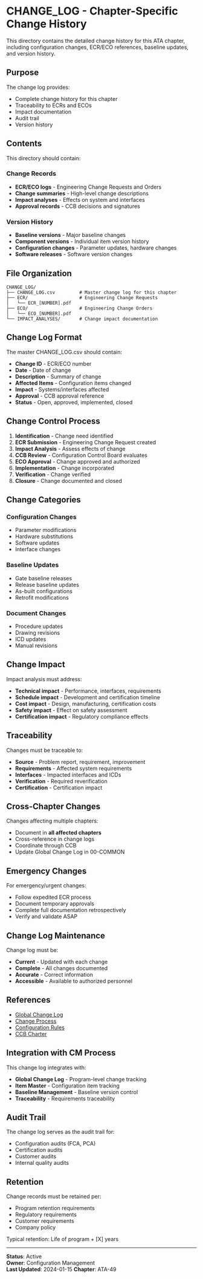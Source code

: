 # CHANGE_LOG - Chapter-Specific Change History

This directory contains the detailed change history for this ATA chapter, including configuration changes, ECR/ECO references, baseline updates, and version history.

## Purpose

The change log provides:
- Complete change history for this chapter
- Traceability to ECRs and ECOs
- Impact documentation
- Audit trail
- Version history

## Contents

This directory should contain:

### Change Records
- **ECR/ECO logs** - Engineering Change Requests and Orders
- **Change summaries** - High-level change descriptions
- **Impact analyses** - Effects on system and interfaces
- **Approval records** - CCB decisions and signatures

### Version History
- **Baseline versions** - Major baseline changes
- **Component versions** - Individual item version history
- **Configuration changes** - Parameter updates, hardware changes
- **Software releases** - Software version changes

## File Organization

```
CHANGE_LOG/
├── CHANGE_LOG.csv         # Master change log for this chapter
├── ECR/                   # Engineering Change Requests
│   └── ECR_[NUMBER].pdf
├── ECO/                   # Engineering Change Orders
│   └── ECO_[NUMBER].pdf
└── IMPACT_ANALYSES/       # Change impact documentation
```

## Change Log Format

The master CHANGE_LOG.csv should contain:
- **Change ID** - ECR/ECO number
- **Date** - Date of change
- **Description** - Summary of change
- **Affected Items** - Configuration items changed
- **Impact** - Systems/interfaces affected
- **Approval** - CCB approval reference
- **Status** - Open, approved, implemented, closed

## Change Control Process

1. **Identification** - Change need identified
2. **ECR Submission** - Engineering Change Request created
3. **Impact Analysis** - Assess effects of change
4. **CCB Review** - Configuration Control Board evaluates
5. **ECO Approval** - Change approved and authorized
6. **Implementation** - Change incorporated
7. **Verification** - Change verified
8. **Closure** - Change documented and closed

## Change Categories

### Configuration Changes
- Parameter modifications
- Hardware substitutions
- Software updates
- Interface changes

### Baseline Updates
- Gate baseline releases
- Release baseline updates
- As-built configurations
- Retrofit modifications

### Document Changes
- Procedure updates
- Drawing revisions
- ICD updates
- Manual revisions

## Change Impact

Impact analysis must address:
- **Technical impact** - Performance, interfaces, requirements
- **Schedule impact** - Development and certification timeline
- **Cost impact** - Design, manufacturing, certification costs
- **Safety impact** - Effect on safety assessment
- **Certification impact** - Regulatory compliance effects

## Traceability

Changes must be traceable to:
- **Source** - Problem report, requirement, improvement
- **Requirements** - Affected system requirements
- **Interfaces** - Impacted interfaces and ICDs
- **Verification** - Required reverification
- **Certification** - Certification impact

## Cross-Chapter Changes

Changes affecting multiple chapters:
- Document in **all affected chapters**
- Cross-reference in change logs
- Coordinate through CCB
- Update Global Change Log in 00-COMMON

## Emergency Changes

For emergency/urgent changes:
- Follow expedited ECR process
- Document temporary approvals
- Complete full documentation retrospectively
- Verify and validate ASAP

## Change Log Maintenance

Change log must be:
- **Current** - Updated with each change
- **Complete** - All changes documented
- **Accurate** - Correct information
- **Accessible** - Available to authorized personnel

## References

- [Global Change Log](../../00-COMMON/GLOBAL_CHANGE_LOG.csv)
- [Change Process](../../../../00-PROGRAM/CONFIG_MGMT/06-CHANGES/)
- [Configuration Rules](../../00-COMMON/RULES.md)
- [CCB Charter](../../../../00-PROGRAM/CONFIG_MGMT/05-CCB/)

## Integration with CM Process

This change log integrates with:
- **Global Change Log** - Program-level change tracking
- **Item Master** - Configuration item tracking
- **Baseline Management** - Baseline version control
- **Traceability** - Requirements traceability

## Audit Trail

The change log serves as the audit trail for:
- Configuration audits (FCA, PCA)
- Certification audits
- Customer audits
- Internal quality audits

## Retention

Change records must be retained per:
- Program retention requirements
- Regulatory requirements
- Customer requirements
- Company policy

Typical retention: Life of program + [X] years

---

**Status**: Active  
**Owner**: Configuration Management  
**Last Updated**: 2024-01-15
**Chapter**: ATA-49
